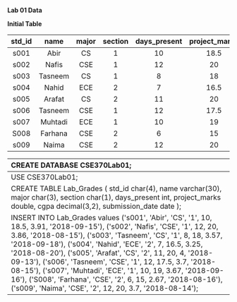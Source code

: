 **Lab 01 Data**

**Initial Table**

| std\_id | name | major | section | days\_present | project\_marks | cgpa | submission\_date |
| :---: | :---: | :---: | :---: | :---: | :---: | :---: | :---: |
| s001 | Abir | CS | 1 | 10 | 18.5 | 3.91 | 2018-09-15 |
| s002 | Nafis | CSE | 1 | 12 | 20 | 3.86 | 2018-08-15 |
| s003 | Tasneem | CS | 1 | 8 | 18 | 3.57 | 2018-09-18 |
| s004 | Nahid | ECE | 2 | 7 | 16.5 | 3.25 | 2018-08-20 |
| s005 | Arafat | CS | 2 | 11 | 20 | 4.0 | 2018-09-13 |
| s006 | Tasneem | CSE | 1 | 12 | 17.5 | 3.7 | 2018-08-15 |
| s007 | Muhtadi | ECE | 1 | 10 | 19 | 3.67 | 2018-09-16 |
| S008 | Farhana | CSE | 2 | 6 | 15 | 2.67 | 2018-08-16 |
| s009 | Naima | CSE | 2 | 12 | 20 | 3.7 | 2018-08-14 |

| CREATE DATABASE CSE370Lab01; |
| :---- |
| USE CSE370Lab01; |
| CREATE TABLE Lab\_Grades (      std\_id char(4),      name varchar(30),      major char(3),      section char(1),      days\_present int,      project\_marks double,      cgpa decimal(3,2),      submission\_date date ); |
| INSERT INTO Lab\_Grades values ('s001', 'Abir', 'CS', '1', 10, 18.5, 3.91, '2018-09-15'), ('s002', 'Nafis', 'CSE', '1', 12, 20, 3.86, '2018-08-15'), ('s003', 'Tasneem', 'CS', '1', 8, 18, 3.57, '2018-09-18'), ('s004', 'Nahid', 'ECE', '2', 7, 16.5, 3.25, '2018-08-20'), ('s005', 'Arafat', 'CS', '2', 11, 20, 4, '2018-09-13'), ('s006', 'Tasneem', 'CSE', '1', 12, 17.5, 3.7, '2018-08-15'), ('s007', 'Muhtadi', 'ECE', '1', 10, 19, 3.67, '2018-09-16'), ('S008', 'Farhana', 'CSE', '2', 6, 15, 2.67, '2018-08-16'), ('s009', 'Naima', 'CSE', '2', 12, 20, 3.7, '2018-08-14'); |

